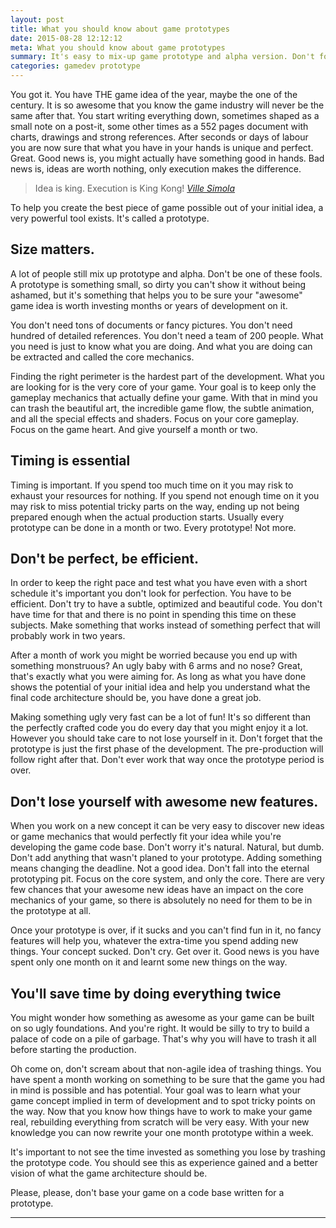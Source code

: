 ```yaml
---
layout: post
title: What you should know about game prototypes
date: 2015-08-28 12:12:12
meta: What you should know about game prototypes
summary: It's easy to mix-up game prototype and alpha version. Don't fool yourself thinking you can build a game on foundations based on code made for a prototype. Here is what you should know about game prototypes.
categories: gamedev prototype
---
```

You got it. You have THE game idea of the year, maybe the one of the century. It is so awesome that you know the game industry will never be the same after that. You start writing everything down, sometimes shaped as a small note on a post-it, some other times as a 552 pages document with charts, drawings and strong references. After seconds or days of labour you are now sure that what you have in your hands is unique and perfect. Great. Good news is, you might actually have something good in hands. Bad news is, ideas are worth nothing, only execution makes the difference.

> Idea is king. Execution is King Kong!
> <cite>[Ville Simola][1]</cite>

To help you create the best piece of game possible out of your initial idea, a very powerful tool exists. It's called a prototype.

## Size matters.

A lot of people still mix up prototype and alpha. Don't be one of these fools. A prototype is something small, so dirty you can't show it without being ashamed, but it's something that helps you to be sure your "awesome" game idea is worth investing months or years of development on it.

You don't need tons of documents or fancy pictures. You don't need hundred of detailed references. You don't need a team of 200 people. What you need is just to know what you are doing. And what you are doing can be extracted and called the core mechanics. 

Finding the right perimeter is the hardest part of the development. What you are looking for is the very core of your game. Your goal is to keep only the gameplay mechanics that actually define your game. With that in mind you can trash the beautiful art, the incredible game flow, the subtle animation, and all the special effects and shaders. Focus on your core gameplay. Focus on the game heart. And give yourself a month or two.

## Timing is essential

Timing is important. If you spend too much time on it you may risk to exhaust your resources for nothing. If you spend not enough time on it you may risk to miss potential tricky parts on the way, ending up not being prepared enough when the actual production starts. Usually every prototype can be done in a month or two. Every prototype! Not more.

## Don't be perfect, be efficient.

In order to keep the right pace and test what you have even with a short schedule it's important you don't look for perfection. You have to be efficient. Don't try to have a subtle, optimized and beautiful code. You don't have time for that and there is no point in spending this time on these subjects. Make something that works instead of something perfect that will probably work in two years.

After a month of work you might be worried because you end up with something monstruous? An ugly baby with 6 arms and no nose? Great, that's exactly what you were aiming for. As long as what you have done shows the potential of your initial idea and help you understand what the final code architecture should be, you have done a great job. 

Making something ugly very fast can be a lot of fun! It's so different than the perfectly crafted code you do every day that you might enjoy it a lot. However you should take care to not lose yourself in it. Don't forget that the prototype is just the first phase of the development. The pre-production will follow right after that. Don't ever work that way once the prototype period is over. 

## Don't lose yourself with awesome new features.

When you work on a new concept it can be very easy to discover new ideas or game mechanics that would perfectly fit your idea while you're developing the game code base. Don't worry it's natural. Natural, but dumb. Don't add anything that wasn't planed to your prototype. Adding something means changing the deadline. Not a good idea. Don't fall into the eternal prototyping pit. Focus on the core system, and only the core. There are very few chances that your awesome new ideas have an impact on the core mechanics of your game, so there is absolutely no need for them to be in the prototype at all. 

Once your prototype is over, if it sucks and you can't find fun in it, no fancy features will help you, whatever the extra-time you spend adding new things. Your concept sucked. Don't cry. Get over it. Good news is you have spent only one month on it and learnt some new things on the way.

## You'll save time by doing everything twice

You might wonder how something as awesome as your game can be built on so ugly foundations. And you're right. It would be silly to try to build a palace of code on a pile of garbage. That's why you will have to trash it all before starting the production.

Oh come on, don't scream about that non-agile idea of trashing things. You have spent a month working on something to be sure that the game you had in mind is possible and has potential. Your goal was to learn what your game concept implied in term of development and to spot tricky points on the way. Now that you know how things have to work to make your game real, rebuilding everything from scratch will be very easy. With your new knowledge you can now rewrite your one month prototype within a week.

It's important to not see the time invested as something you lose by trashing the prototype code. You should see this as experience gained and a better vision of what the game architecture should be.

Please, please, don't base your game on a code base written for a prototype.

---
[1]: https://about.me/smolaholic
